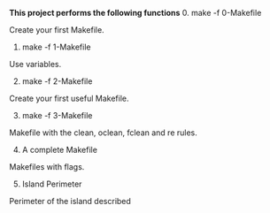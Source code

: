 __This project performs the following functions__
0. make -f 0-Makefile

Create your first Makefile.

1. make -f 1-Makefile

Use variables.

2. make -f 2-Makefile

Create your first useful Makefile.

3. make -f 3-Makefile

Makefile with the clean, oclean, fclean and re rules.

4. A complete Makefile

Makefiles with flags.

5. Island Perimeter

Perimeter of the island described

